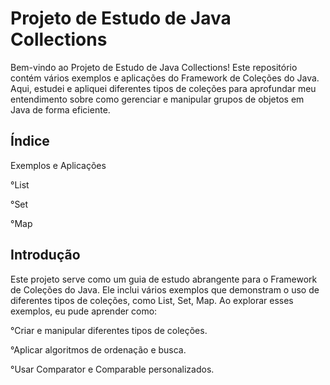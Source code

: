 # Projeto de Estudo de Java Collections

Bem-vindo ao Projeto de Estudo de Java Collections! Este repositório contém vários exemplos e aplicações do Framework de Coleções do Java. Aqui, estudei e apliquei diferentes tipos de coleções para aprofundar meu entendimento sobre como gerenciar e manipular grupos de objetos em Java de forma eficiente.


## Índice
Exemplos e Aplicações

°List

°Set

°Map

## Introdução
Este projeto serve como um guia de estudo abrangente para o Framework de Coleções do Java. Ele inclui vários exemplos que demonstram o uso de diferentes tipos de coleções, como List, Set, Map. Ao explorar esses exemplos, eu pude aprender como:

°Criar e manipular diferentes tipos de coleções.

°Aplicar algoritmos de ordenação e busca.

°Usar Comparator e Comparable personalizados.

